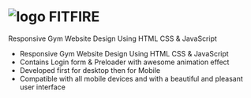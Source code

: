 # ![logo](https://user-images.githubusercontent.com/95019708/186255433-b562aad9-7683-48a5-9cf8-38c7648f2779.png) FITFIRE
Responsive Gym Website Design Using HTML CSS &amp; JavaScript

- Responsive Gym Website Design Using HTML CSS & JavaScript
- Contains Login form & Preloader with awesome animation effect
- Developed first for desktop then for Mobile 
- Compatible with all mobile devices and with a beautiful and pleasant user interface



